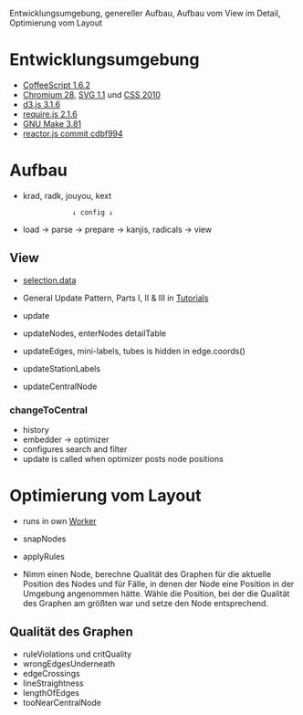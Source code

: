 Entwicklungsumgebung, genereller Aufbau, Aufbau vom View im Detail, Optimierung vom Layout

# Entwicklungsumgebung
* [CoffeeScript 1.6.2](http://coffeescript.org/)
* [Chromium 28](http://www.chromium.org/Home), [SVG 1.1](http://www.w3.org/TR/SVG11/) und [CSS 2010](http://www.w3.org/TR/css-2010/)
* [d3.js 3.1.6](http://d3js.org/)
* [require.js 2.1.6](http://requirejs.org/)
* [GNU Make 3.81](https://www.gnu.org/software/make/)
* [reactor.js commit cdbf994](https://github.com/fynyky/reactor.js)

# Aufbau

* krad, radk, jouyou, kext

                  ↓ config ↓
* load → parse → prepare → kanjis, radicals → view

## View
* [selection.data](https://github.com/mbostock/d3/wiki/Selections#wiki-data)
* General Update Pattern, Parts I, II & III in [Tutorials](https://github.com/mbostock/d3/wiki/Tutorials)

* update
* updateNodes, enterNodes detailTable
* updateEdges, mini-labels, tubes is hidden in edge.coords()
* updateStationLabels
* updateCentralNode

### changeToCentral
* history
* embedder → optimizer
* configures search and filter
* update is called when optimizer posts node positions

# Optimierung vom Layout
* runs in own [Worker](http://www.whatwg.org/specs/web-apps/current-work/multipage/workers.html)
* snapNodes
* applyRules

* Nimm einen Node, berechne Qualität des Graphen für die aktuelle Position des Nodes und für Fälle, in denen der Node eine Position in der Umgebung angenommen hätte. Wähle die Position, bei der die Qualität des Graphen am größten war und setze den Node entsprechend.

## Qualität des Graphen
* ruleViolations und critQuality
* wrongEdgesUnderneath
* edgeCrossings
* lineStraightness
* lengthOfEdges
* tooNearCentralNode

